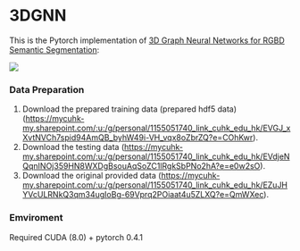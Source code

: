 # 3DGNN
This is the Pytorch implementation of [3D Graph Neural Networks for RGBD Semantic Segmentation](http://openaccess.thecvf.com/content_ICCV_2017/papers/Qi_3D_Graph_Neural_ICCV_2017_paper.pdf): 

![](https://github.com/xjqicuhk/3DGNN/blob/master/overallpipeline.png)

### Data Preparation
1. Download the prepared training data (prepared hdf5 data) (https://mycuhk-my.sharepoint.com/:u:/g/personal/1155051740_link_cuhk_edu_hk/EVGJ_xXvtNVCh7spid94AmQB_byhW49i-VH_vqx8oZbrZQ?e=COhKwr).
2. Download the testing data  (https://mycuhk-my.sharepoint.com/:u:/g/personal/1155051740_link_cuhk_edu_hk/EVdjeNQqnINOj359HN8WXDgBsouAqSoZC1lRgkSbPNo2hA?e=e0w2sO).
3. Download the original provided data (https://mycuhk-my.sharepoint.com/:u:/g/personal/1155051740_link_cuhk_edu_hk/EZuJHYVcULRNkQ3qm34ugIoBg-69Vprq2POiaat4u5ZLXQ?e=QmWXec).

### Emviroment
Required CUDA (8.0) + pytorch 0.4.1



